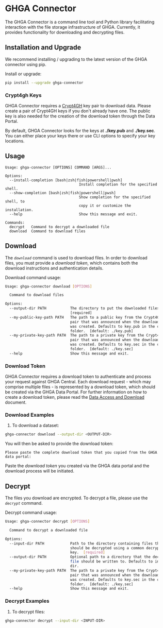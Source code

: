 # GHGA Connector

The GHGA Connector is a command line tool and Python library facilitating interaction with the file storage infrastructure of GHGA. Currently, it provides functionality for downloading and decrypting files.


## Installation and Upgrade

We recommend installing / upgrading to the latest version of the GHGA connector using pip.

Install or upgrade:
```bash
pip install --upgrade ghga-connector
```



### Crypt4gh Keys

GHGA Connector requires a [Crypt4GH](https://crypt4gh.readthedocs.io/en/latest/) key pair to download data. Please create a pair of Crypt4GH keys if you don't already have one. The public key is also needed for the creation of the download token through the Data Portal.

By default, GHGA Connector looks for the keys at **./key.pub** and **./key.sec**. You can either place your keys there or use CLI options to specify your key locations.


## Usage

```
Usage: ghga-connector [OPTIONS] COMMAND [ARGS]...

Options:
  --install-completion [bash|zsh|fish|powershell|pwsh]
                                  Install completion for the specified shell.
  --show-completion [bash|zsh|fish|powershell|pwsh]
                                  Show completion for the specified shell, to
                                  copy it or customize the installation.
  --help                          Show this message and exit.

Commands:
  decrypt   Command to decrypt a downloaded file
  download  Command to download files
```

## Download

The _`download`_ command is used to download files. In order to download files, you must provide a *download token*, which contains both the download instructions and authentication details.

Download command usage:
```bash
Usage: ghga-connector download [OPTIONS]

  Command to download files

Options:
  --output-dir PATH           The directory to put the downloaded files into.
                              [required]
  --my-public-key-path PATH   The path to a public key from the Crypt4GH key
                              pair that was announced when the download token
                              was created. Defaults to key.pub in the current
                              folder.  [default: ./key.pub]
  --my-private-key-path PATH  The path to a private key from the Crypt4GH key
                              pair that was announced when the download token
                              was created. Defaults to key.sec in the current
                              folder.  [default: ./key.sec]
  --help                      Show this message and exit.
```

### Download Token

GHGA Connector requires a download token to authenticate and process your request against GHGA Central. Each download request - which may comprise multiple files - is represented by a download token, which should be created via the GHGA Data Portal. For further information on how to create a download token, please read the [Data Access and Download](../download/download.md) document.

### Download Examples

1. To download a dataset:
```bash
ghga-connector download --output-dir <OUTPUT-DIR>
```
You will then be asked to provide the download token:
```
Please paste the complete download token that you copied from the GHGA data portal: 
```
Paste the *download token* you created via the GHGA data portal and the download process will be initiated.



## Decrypt

The files you download are encrypted. To decrypt a file, please use the _`decrypt`_ command.

Decrypt command usage:
```bash
Usage: ghga-connector decrypt [OPTIONS]

  Command to decrypt a downloaded file

Options:
  --input-dir PATH            Path to the directory containing files that
                              should be decrypted using a common decryption
                              key.  [required]
  --output-dir PATH           Optional path to a directory that the decrypted
                              file should be written to. Defaults to input
                              dir.
  --my-private-key-path PATH  The path to a private key from the Crypt4GH key
                              pair that was announced when the download token
                              was created. Defaults to key.sec in the current
                              folder.  [default: ./key.sec]
  --help                      Show this message and exit.
```

### Decrypt Examples

1. To decrypt files:
```bash
ghga-connector decrypt --input-dir <INPUT-DIR>
```


